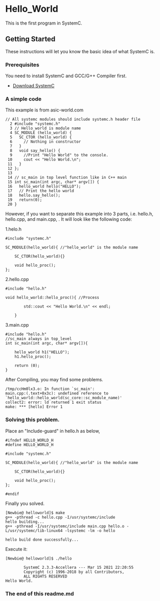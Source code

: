 # Hello_World

This is the first program in SystemC.

## Getting Started

These instructions will let you know the basic idea of what SystemC is.

### Prerequisites

You need to install SystemC and GCC/G++ Compiler first. 
* [Download SystemC](https://www.accellera.org/downloads/standards/systemc)

### A simple code

This example is from asic-world.com

```
// All systemc modules should include systemc.h header file
  2 #include "systemc.h"
  3 // Hello_world is module name
  4 SC_MODULE (hello_world) {
  5   SC_CTOR (hello_world) {
  6     // Nothing in constructor 
  7   }
  8   void say_hello() {
  9     //Print "Hello World" to the console.
 10     cout << "Hello World.\n";
 11   }
 12 };
 13 
 14 // sc_main in top level function like in C++ main
 15 int sc_main(int argc, char* argv[]) {
 16   hello_world hello("HELLO");
 17   // Print the hello world
 18   hello.say_hello();
 19   return(0);
 20 }
```

However, if you want to separate this example into 3 parts, i.e. hello.h, hello.cpp, and main.cpp, .
It will look like the following code:

1.helo.h
```
#include "systemc.h"

SC_MODULE(hello_world){ //"hello_world" is the module name
	
	SC_CTOR(hello_world){}
	
	void hello_proc();
};
```

2.hello.cpp
```
#include "hello.h"

void hello_world::hello_proc(){ //Process
		
		std::cout << "Hello World.\n" << endl;
		
	}
```

3.main.cpp

```
#include "hello.h"
//sc_main always in top_level
int sc_main(int argc, char* argv[]){
	
	hello_world h1("HELLO");
	h1.hello_proc();
	
	return (0);
}
```

After Compiling, you may find some problems.

```
/tmp/ccHm0lx3.o: In function `sc_main':
main.cpp:(.text+0x3c): undefined reference to `hello_world::hello_world(sc_core::sc_module_name)'
collect2: error: ld returned 1 exit status
make: *** [hello] Error 1
```

### Solving this problem.

Place an "Include-guard" in hello.h as below,

```
#ifndef HELLO_WORLD_H
#define HELLO_WORLD_H

#include "systemc.h"

SC_MODULE(hello_world){ //"hello_world" is the module name
	
	SC_CTOR(hello_world){}
	
	void hello_proc();
};

#endif
```

Finally you solved.

```
[Newbie@ helloworld]$ make
g++ -pthread -c hello.cpp -I/usr/systemc/include
hello building...
g++ -pthread -I/usr/systemc/include main.cpp hello.o -L/usr/systemc/lib-linux64 -lsystemc -lm -o hello

hello build done successfully...
```
Execute it:
```
[Newbie@ helloworld]$ ./hello

        SystemC 2.3.3-Accellera --- Mar 15 2021 22:20:55
        Copyright (c) 1996-2018 by all Contributors,
        ALL RIGHTS RESERVED
Hello World.

```

### The end of this readme.md
